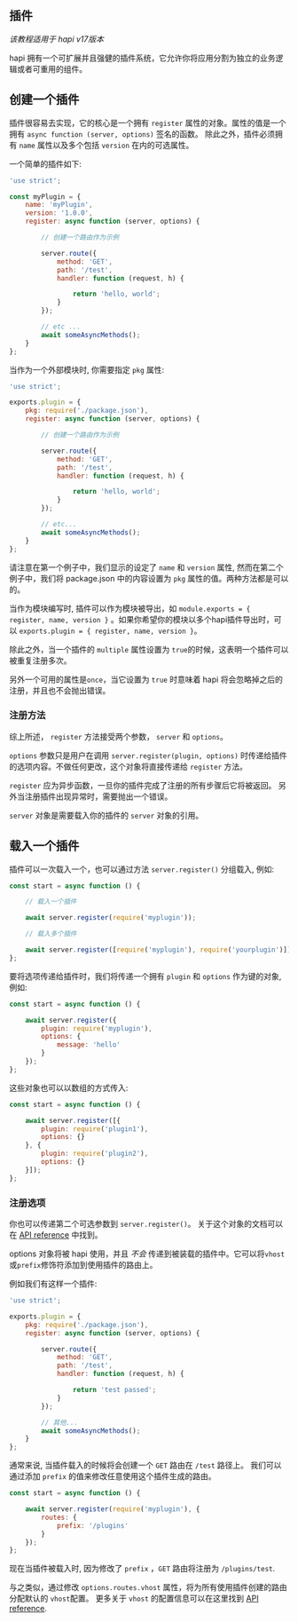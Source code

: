 ## 插件

_该教程适用于 hapi v17版本_

hapi 拥有一个可扩展并且强健的插件系统，它允许你将应用分割为独立的业务逻辑或者可重用的组件。

## 创建一个插件

插件很容易去实现，它的核心是一个拥有 `register` 属性的对象。属性的值是一个拥有 `async function (server, options)` 签名的函数。 除此之外，插件必须拥有 `name` 属性以及多个包括 `version` 在内的可选属性。

一个简单的插件如下:

```javascript
'use strict';

const myPlugin = {
    name: 'myPlugin',
    version: '1.0.0',
    register: async function (server, options) {

        // 创建一个路由作为示例

        server.route({
            method: 'GET',
            path: '/test',
            handler: function (request, h) {

                return 'hello, world';
            }
        });

        // etc ...
        await someAsyncMethods();
    }
};
```

当作为一个外部模块时, 你需要指定 `pkg` 属性:

```javascript
'use strict';

exports.plugin = {
    pkg: require('./package.json'),
    register: async function (server, options) {

        // 创建一个路由作为示例

        server.route({
            method: 'GET',
            path: '/test',
            handler: function (request, h) {

                return 'hello, world';
            }
        });

        // etc...
        await someAsyncMethods();
    }
};
```

请注意在第一个例子中，我们显示的设定了 `name` 和 `version` 属性, 然而在第二个例子中，我们将 package.json 中的内容设置为 `pkg` 属性的值。两种方法都是可以的。

当作为模块编写时, 插件可以作为模块被导出，如 `module.exports = { register, name, version }` 。如果你希望你的模块以多个hapi插件导出时，可以 `exports.plugin = { register, name, version }`。

除此之外，当一个插件的 `multiple` 属性设置为 `true`的时候，这表明一个插件可以被重复注册多次。

另外一个可用的属性是`once`，当它设置为 `true` 时意味着 hapi 将会忽略掉之后的注册，并且也不会抛出错误。

### 注册方法

综上所述， `register` 方法接受两个参数， `server` 和 `options`。

`options` 参数只是用户在调用 `server.register(plugin, options)` 时传递给插件的选项内容。不做任何更改，这个对象将直接传递给 `register` 方法。

`register` 应为异步函数，一旦你的插件完成了注册的所有步骤后它将被返回。 另外当注册插件出现异常时，需要抛出一个错误。

`server` 对象是需要载入你的插件的 `server` 对象的引用。

## 载入一个插件

插件可以一次载入一个，也可以通过方法 `server.register()` 分组载入, 例如:

```javascript
const start = async function () {

    // 载入一个插件

    await server.register(require('myplugin'));

    // 载入多个插件

    await server.register([require('myplugin'), require('yourplugin')]);
};
```

要将选项传递给插件时，我们将传递一个拥有 `plugin` 和 `options` 作为键的对象, 例如:

```javascript
const start = async function () {

    await server.register({
        plugin: require('myplugin'),
        options: {
            message: 'hello'
        }
    });
};
```

这些对象也可以以数组的方式传入:

```javascript
const start = async function () {

    await server.register([{
        plugin: require('plugin1'),
        options: {}
    }, {
        plugin: require('plugin2'),
        options: {}
    }]);
};
```

### 注册选项

你也可以传递第二个可选参数到 `server.register()`。 关于这个对象的文档可以在 [API reference](/api#-await-serverregisterplugins-options) 中找到。

options 对象将被 hapi 使用，并且 *不会* 传递到被装载的插件中。它可以将`vhost`或`prefix`修饰符添加到使用插件的路由上。

例如我们有这样一个插件:

```javascript
'use strict';

exports.plugin = {
    pkg: require('./package.json'),
    register: async function (server, options) {

        server.route({
            method: 'GET',
            path: '/test',
            handler: function (request, h) {

                return 'test passed';
            }
        });

        // 其他...
        await someAsyncMethods();
    }
};
```

通常来说, 当插件载入的时候将会创建一个 `GET` 路由在 `/test` 路径上。 我们可以通过添加 `prefix` 的值来修改任意使用这个插件生成的路由。 

```javascript
const start = async function () {

    await server.register(require('myplugin'), {
        routes: {
            prefix: '/plugins'
        }
    });
};
```

现在当插件被载入时, 因为修改了 `prefix` ，`GET` 路由将注册为 `/plugins/test`.

与之类似，通过修改 `options.routes.vhost` 属性，将为所有使用插件创建的路由分配默认的 `vhost`配置。 更多关于 `vhost` 的配置信息可以在这里找到 [API reference](/api#-serverrouteroute).
